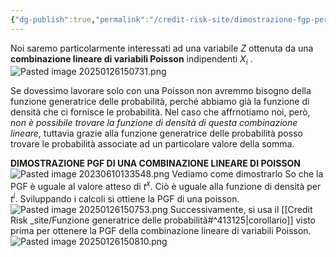 ```yaml
---
{"dg-publish":true,"permalink":"/credit-risk-site/dimostrazione-fgp-per-una-variabile-z-combinazione-lineare-di-poisson/"}
---
```


Noi saremo particolarmente interessati ad una variabile $Z$ ottenuta da una **combinazione lineare di variabili Poisson** indipendenti $X_i$ .
![Pasted image 20250126150731.png](/img/user/Credit%20Risk%20_site/allegati/allegati/Pasted%20image%2020250126150731.png)

Se dovessimo lavorare solo con una Poisson non avremmo bisogno della funzione generatrice delle probabilità, perché abbiamo già la funzione di densità che ci fornisce le probabilità.
Nel caso che affrnotiamo noi, però, *non è possibile trovare la funzione di densità di questa combinazione lineare*, tuttavia grazie alla funzione generatrice delle probabilità posso trovare le probabilità associate ad un particolare valore della somma.

**DIMOSTRAZIONE PGF DI UNA COMBINAZIONE LINEARE DI POISSON**
![Pasted image 20230610133548.png](/img/user/Credit%20Risk%20_site/allegati/Pasted%20image%2020230610133548.png)
Vediamo come dimostrarlo
So che la PGF è uguale al valore atteso di $t^x$. Ciò è uguale alla funzione di densità per $t^i$.
Sviluppando i calcoli si ottiene la PGF di una poisson.
![Pasted image 20250126150753.png](/img/user/Credit%20Risk%20_site/allegati/allegati/Pasted%20image%2020250126150753.png)
Successivamente, si usa il [[Credit Risk _site/Funzione generatrice delle probabilità#^413125\|corollario]] visto prima per ottenere la PGF della combinazione lineare di variabili Poisson.
![Pasted image 20250126150810.png](/img/user/Credit%20Risk%20_site/allegati/allegati/Pasted%20image%2020250126150810.png)
